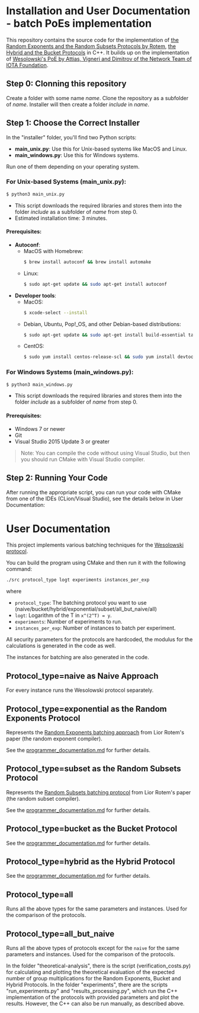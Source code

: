 # Installation and User Documentation - batch PoEs implementation 

This repository contains the source code for the implementation of [the Random Exponents and the Random Subsets Protocols by Rotem](https://eprint.iacr.org/2021/1209), [the Hybrid and the Bucket Protocols](https://eprint.iacr.org/2024/145) in C++.
It builds up on the implementation of [Wesolowski's PoE by Attias, Vigneri and Dimitrov of the Network Team of IOTA Foundation](https://github.com/iotaledger/vdf/blob/master).

## Step 0: Clonning this repository
Create a folder with some name *name*. Clone the repository as a subfolder of *name*. Installer will then create a folder *include* in *name*.

## Step 1: Choose the Correct Installer

In the "installer" folder, you'll find two Python scripts:

- **main_unix.py**: Use this for Unix-based systems like MacOS and Linux.
- **main_windows.py**: Use this for Windows systems.

Run one of them depending on your operating system.

### For Unix-based Systems (main_unix.py):

```bash
$ python3 main_unix.py
```

- This script downloads the required libraries and stores them into the folder *include* as a subfolder of *name* from step 0.
- Estimated installation time: 3 minutes.

#### Prerequisites:
- **Autoconf**: 
    - MacOS with Homebrew: 
        ```bash
        $ brew install autoconf && brew install automake
        ```
    - Linux: 
        ```bash
        $ sudo apt-get update && sudo apt-get install autoconf
        ```
- **Developer tools**:
    - MacOS:
        ```bash
        $ xcode-select --install
        ```
    - Debian, Ubuntu, Pop!_OS, and other Debian-based distributions:
        ```bash
        $ sudo apt-get update && sudo apt-get install build-essential tar curl zip unzip
        ```
    - CentOS:
        ```bash
        $ sudo yum install centos-release-scl && sudo yum install devtoolset-7 && scl enable devtoolset-7 bash
        ```

### For Windows Systems (main_windows.py):

```bash
$ python3 main_windows.py
```

- This script downloads the required libraries and stores them into the folder *include* as a subfolder of *name* from step 0.

#### Prerequisites:
- Windows 7 or newer
- Git
- Visual Studio 2015 Update 3 or greater

> Note: You can compile the code without using Visual Studio, but then you should run CMake with Visual Studio compiler.

## Step 2: Running Your Code

After running the appropriate script, you can run your code with CMake from one of the IDEs (CLion/Visual Studio), see the details below in User Documentation:


# User Documentation

This project implements various batching techniques for the [Wesolowski protocol](https://eprint.iacr.org/2018/623).

You can build the program using CMake and then run it with the following command:
```bash
./src protocol_type logt experiments instances_per_exp
```
where 
- `protocol_type`: The batching protocol you want to use (naive/bucket/hybrid/exponential/subset/all_but_naive/all)
- `logt`: Logarithm of the T in `x^(2^T) = y`.
- `experiments`: Number of experiments to run.
- `instances_per_exp`: Number of instances to batch per experiment.

All security parameters for the protocols are hardcoded, the modulus for the calculations is generated in the code as well.

The instances for batching are also generated in the code.

## Protocol_type=naive as Naive Approach
For every instance runs the Wesolowski protocol separately.

## Protocol_type=exponential as the Random Exponents Protocol
Represents the [Random Exponents batching approach](https://eprint.iacr.org/2021/1209) from Lior Rotem's paper (the random exponent compiler). 

See the [programmer_documentation.md](https://github.com/i-v-lana/batch-poe-implementation/blob/master/Programmer_documentation.md) for further details.

## Protocol_type=subset as the Random Subsets Protocol
Represents the [Random Subsets batching protocol](https://eprint.iacr.org/2021/1209) from Lior Rotem's paper (the random subset compiler). 

See the [programmer_documentation.md](https://github.com/i-v-lana/batch-poe-implementation/blob/master/Programmer_documentation.md) for further details.

## Protocol_type=bucket as the Bucket Protocol
See the [programmer_documentation.md](https://github.com/i-v-lana/batch-poe-implementation/blob/master/Programmer_documentation.md) for further details.

## Protocol_type=hybrid as the Hybrid Protocol
See the [programmer_documentation.md](https://github.com/i-v-lana/batch-poe-implementation/blob/master/Programmer_documentation.md) for further details.

## Protocol_type=all
Runs all the above types for the same parameters and instances. Used for the comparison of the protocols.

## Protocol_type=all_but_naive
Runs all the above types of protocols except for the `naive` for the same parameters and instances. Used for the comparison of the protocols.

In the folder "theoretical-analysis", there is the script (verification_costs.py) for calculating and plotting the theoretical evaluation of the expected number of group multiplications for the Random Exponents, Bucket and Hybrid Protocols.
In the folder "experiments", there are the scripts "run_experiments.py" and "results_processing.py", which run the C++ implementation of the protocols with provided parameters and plot the results. However, the C++ can also be run manually, as described above.


